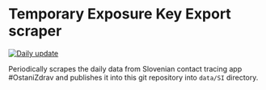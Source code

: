 # Temporary Exposure Key Export scraper

[![Daily update](https://github.com/stefanb/cwa-scrape/workflows/Periodic%20update/badge.svg)](https://github.com/stefanb/cwa-scrape/actions)

Periodically scrapes the daily data from Slovenian contact tracing app #OstaniZdrav and publishes it into this git repository into `data/SI` directory.

